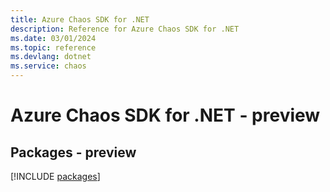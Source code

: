 ```yaml
---
title: Azure Chaos SDK for .NET
description: Reference for Azure Chaos SDK for .NET
ms.date: 03/01/2024
ms.topic: reference
ms.devlang: dotnet
ms.service: chaos
---
```

# Azure Chaos SDK for .NET - preview
## Packages - preview
[!INCLUDE [packages](chaos-index.md)]